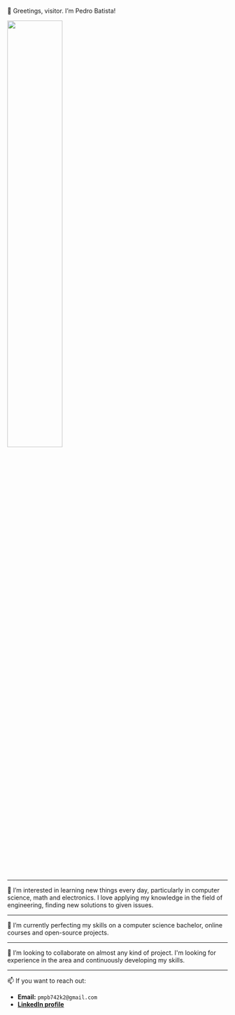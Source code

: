 👋 Greetings, visitor. I’m Pedro Batista!

<img src="https://media.giphy.com/media/xT9IgG50Fb7Mi0prBC/giphy.gif" width="50%" />

---

👀 I’m interested in learning new things every day, particularly in computer science, math and electronics. I love applying my knowledge in the field of engineering, finding new solutions to given issues.

---

🌱 I’m currently perfecting my skills on a computer science bachelor, online courses and open-source projects.

---

💞️ I’m looking to collaborate on almost any kind of project. I'm looking for experience in the area and continuously developing my skills.

---

📫 If you want to reach out:
  - **Email:** `pmpb742k2@gmail.com`
  - **[LinkedIn profile](https://www.linkedin.com/in/pedro-batista-98b9971b3/)**

<!---
pedro742k2/pedro742k2 is a ✨ special ✨ repository because its `README.md` (this file) appears on your GitHub profile.
You can click the Preview link to take a look at your changes.
--->
